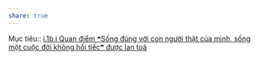 ```yaml
---
share: true
---
```

Mục tiêu:: [i.1b.i Quan điểm ❝Sống đúng với con người thật của mình, sống một cuộc đời không hối tiếc❞ được lan toả](i.1b.i%20Quan%20%C4%91i%E1%BB%83m%20%E2%9D%9DS%E1%BB%91ng%20%C4%91%C3%BAng%20v%E1%BB%9Bi%20con%20ng%C6%B0%E1%BB%9Di%20th%E1%BA%ADt%20c%E1%BB%A7a%20m%C3%ACnh,%20s%E1%BB%91ng%20m%E1%BB%99t%20cu%E1%BB%99c%20%C4%91%E1%BB%9Di%20kh%C3%B4ng%20h%E1%BB%91i%20ti%E1%BA%BFc%E2%9D%9E%20%C4%91%C6%B0%E1%BB%A3c%20lan%20to%E1%BA%A3.md)
